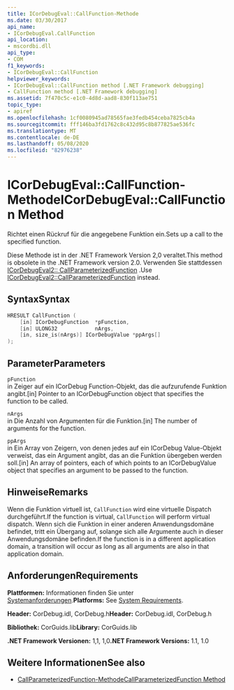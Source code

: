 ```yaml
---
title: ICorDebugEval::CallFunction-Methode
ms.date: 03/30/2017
api_name:
- ICorDebugEval.CallFunction
api_location:
- mscordbi.dll
api_type:
- COM
f1_keywords:
- ICorDebugEval::CallFunction
helpviewer_keywords:
- ICorDebugEval::CallFunction method [.NET Framework debugging]
- CallFunction method [.NET Framework debugging]
ms.assetid: 7f470c5c-e1c0-4d8d-aad8-830f113ae751
topic_type:
- apiref
ms.openlocfilehash: 1cf0080945ad78565fae3fedb454ceba7825cb4a
ms.sourcegitcommit: fff146ba3fd1762c8c432d95c8b877825ae536fc
ms.translationtype: MT
ms.contentlocale: de-DE
ms.lasthandoff: 05/08/2020
ms.locfileid: "82976238"
---
```

# <a name="icordebugevalcallfunction-method"></a><span data-ttu-id="011c4-102">ICorDebugEval::CallFunction-Methode</span><span class="sxs-lookup"><span data-stu-id="011c4-102">ICorDebugEval::CallFunction Method</span></span>

<span data-ttu-id="011c4-103">Richtet einen Rückruf für die angegebene Funktion ein.</span><span class="sxs-lookup"><span data-stu-id="011c4-103">Sets up a call to the specified function.</span></span>

<span data-ttu-id="011c4-104">Diese Methode ist in der .NET Framework Version 2,0 veraltet.</span><span class="sxs-lookup"><span data-stu-id="011c4-104">This method is obsolete in the .NET Framework version 2.0.</span></span> <span data-ttu-id="011c4-105">Verwenden Sie stattdessen [ICorDebugEval2:: CallParameterizedFunction](icordebugeval2-callparameterizedfunction-method.md) .</span><span class="sxs-lookup"><span data-stu-id="011c4-105">Use [ICorDebugEval2::CallParameterizedFunction](icordebugeval2-callparameterizedfunction-method.md) instead.</span></span>

## <a name="syntax"></a><span data-ttu-id="011c4-106">Syntax</span><span class="sxs-lookup"><span data-stu-id="011c4-106">Syntax</span></span>

```cpp
HRESULT CallFunction (
    [in] ICorDebugFunction  *pFunction,
    [in] ULONG32            nArgs,
    [in, size_is(nArgs)] ICorDebugValue *ppArgs[]
);
```

## <a name="parameters"></a><span data-ttu-id="011c4-107">Parameter</span><span class="sxs-lookup"><span data-stu-id="011c4-107">Parameters</span></span>

`pFunction`\
<span data-ttu-id="011c4-108">in Zeiger auf ein ICorDebug Function-Objekt, das die aufzurufende Funktion angibt.</span><span class="sxs-lookup"><span data-stu-id="011c4-108">[in] Pointer to an ICorDebugFunction object that specifies the function to be called.</span></span>

`nArgs`\
<span data-ttu-id="011c4-109">in Die Anzahl von Argumenten für die Funktion.</span><span class="sxs-lookup"><span data-stu-id="011c4-109">[in] The number of arguments for the function.</span></span>

`ppArgs`\
<span data-ttu-id="011c4-110">in Ein Array von Zeigern, von denen jedes auf ein ICorDebug Value-Objekt verweist, das ein Argument angibt, das an die Funktion übergeben werden soll.</span><span class="sxs-lookup"><span data-stu-id="011c4-110">[in] An array of pointers, each of which points to an ICorDebugValue object that specifies an argument to be passed to the function.</span></span>

## <a name="remarks"></a><span data-ttu-id="011c4-111">Hinweise</span><span class="sxs-lookup"><span data-stu-id="011c4-111">Remarks</span></span>

<span data-ttu-id="011c4-112">Wenn die Funktion virtuell ist, `CallFunction` wird eine virtuelle Dispatch durchgeführt.</span><span class="sxs-lookup"><span data-stu-id="011c4-112">If the function is virtual, `CallFunction` will perform virtual dispatch.</span></span> <span data-ttu-id="011c4-113">Wenn sich die Funktion in einer anderen Anwendungsdomäne befindet, tritt ein Übergang auf, solange sich alle Argumente auch in dieser Anwendungsdomäne befinden.</span><span class="sxs-lookup"><span data-stu-id="011c4-113">If the function is in a different application domain, a transition will occur as long as all arguments are also in that application domain.</span></span>

## <a name="requirements"></a><span data-ttu-id="011c4-114">Anforderungen</span><span class="sxs-lookup"><span data-stu-id="011c4-114">Requirements</span></span>

<span data-ttu-id="011c4-115">**Plattformen:** Informationen finden Sie unter [Systemanforderungen](../../get-started/system-requirements.md).</span><span class="sxs-lookup"><span data-stu-id="011c4-115">**Platforms:** See [System Requirements](../../get-started/system-requirements.md).</span></span>

<span data-ttu-id="011c4-116">**Header:** CorDebug.idl, CorDebug.h</span><span class="sxs-lookup"><span data-stu-id="011c4-116">**Header:** CorDebug.idl, CorDebug.h</span></span>

<span data-ttu-id="011c4-117">**Bibliothek:** CorGuids.lib</span><span class="sxs-lookup"><span data-stu-id="011c4-117">**Library:** CorGuids.lib</span></span>

<span data-ttu-id="011c4-118">**.NET Framework Versionen:** 1,1, 1,0</span><span class="sxs-lookup"><span data-stu-id="011c4-118">**.NET Framework Versions:** 1.1, 1.0</span></span>

## <a name="see-also"></a><span data-ttu-id="011c4-119">Weitere Informationen</span><span class="sxs-lookup"><span data-stu-id="011c4-119">See also</span></span>

- [<span data-ttu-id="011c4-120">CallParameterizedFunction-Methode</span><span class="sxs-lookup"><span data-stu-id="011c4-120">CallParameterizedFunction Method</span></span>](icordebugeval2-callparameterizedfunction-method.md)

